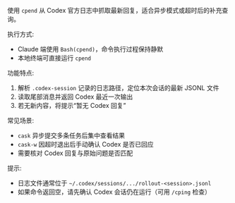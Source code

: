 使用 `cpend` 从 Codex 官方日志中抓取最新回复，适合异步模式或超时后的补充查询。

执行方式:
- Claude 端使用 `Bash(cpend)`，命令执行过程保持静默
- 本地终端可直接运行 `cpend`

功能特点:
1. 解析 `.codex-session` 记录的日志路径，定位本次会话的最新 JSONL 文件
2. 读取尾部消息并返回 Codex 最近一次输出
3. 若无新内容，将提示“暂无 Codex 回复”

常见场景:
- `cask` 异步提交多条任务后集中查看结果
- `cask-w` 因超时退出后手动确认 Codex 是否已回应
- 需要核对 Codex 回复与原始问题是否匹配

提示:
- 日志文件通常位于 `~/.codex/sessions/.../rollout-<session>.jsonl`
- 如果命令返回空，请先确认 Codex 会话仍在运行（可用 `/cping` 检查）
